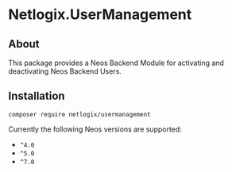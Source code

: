 # Netlogix.UserManagement

## About
This package provides a Neos Backend Module for activating and deactivating Neos Backend Users.

## Installation
`composer require netlogix/usermanagement`

Currently the following Neos versions are supported:

* `^4.0`
* `^5.0`
* `^7.0`
